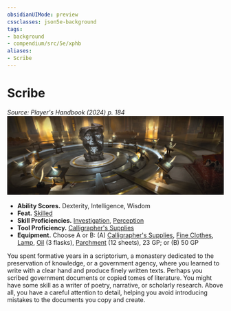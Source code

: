 ```yaml
---
obsidianUIMode: preview
cssclasses: json5e-background
tags:
- background
- compendium/src/5e/xphb
aliases:
- Scribe
---
```

# Scribe
*Source: Player's Handbook (2024) p. 184*  
![](/3-Mechanics/CLI/backgrounds/img/scribe.webp#right)

- **Ability Scores.** Dexterity, Intelligence, Wisdom  
- **Feat.** [Skilled](/3-Mechanics/CLI/feats/skilled-xphb.md)  
- **Skill Proficiencies.** [Investigation](skills.md#Investigation), [Perception](skills.md#Perception)  
- **Tool Proficiency.** [Calligrapher's Supplies](/3-Mechanics/CLI/items/calligraphers-supplies-xphb.md)  
- **Equipment.** Choose A or B: (A) [Calligrapher's Supplies](/3-Mechanics/CLI/items/calligraphers-supplies-xphb.md), [Fine Clothes](/3-Mechanics/CLI/items/fine-clothes-xphb.md), [Lamp](/3-Mechanics/CLI/items/lamp-xphb.md), [Oil](/3-Mechanics/CLI/items/oil-xphb.md) (3 flasks), [Parchment](/3-Mechanics/CLI/items/parchment-xphb.md) (12 sheets), 23 GP; or (B) 50 GP  

You spent formative years in a scriptorium, a monastery dedicated to the preservation of knowledge, or a government agency, where you learned to write with a clear hand and produce finely written texts. Perhaps you scribed government documents or copied tomes of literature. You might have some skill as a writer of poetry, narrative, or scholarly research. Above all, you have a careful attention to detail, helping you avoid introducing mistakes to the documents you copy and create.